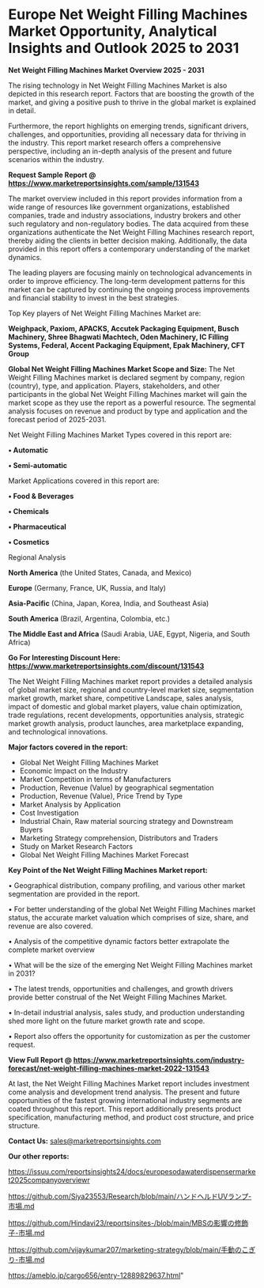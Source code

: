 # Europe Net Weight Filling Machines Market Opportunity, Analytical Insights and Outlook 2025 to 2031

<Strong> Net Weight Filling Machines Market Overview 2025 - 2031</strong>

The rising technology in Net Weight Filling Machines Market is also depicted in this research report. Factors that are boosting the growth of the market, and giving a positive push to thrive in the global market is explained in detail.

Furthermore, the report highlights on emerging trends, significant drivers, challenges, and opportunities, providing all necessary data for thriving in the industry. This report market research offers a comprehensive perspective, including an in-depth analysis of the present and future scenarios within the industry.

<strong>Request Sample Report @ <a href=https://www.marketreportsinsights.com/sample/131543>https://www.marketreportsinsights.com/sample/131543</a></strong>

The market overview included in this report provides information from a wide range of resources like government organizations, established companies, trade and industry associations, industry brokers and other such regulatory and non-regulatory bodies. The data acquired from these organizations authenticate the Net Weight Filling Machines research report, thereby aiding the clients in better decision making. Additionally, the data provided in this report offers a contemporary understanding of the market dynamics.

The leading players are focusing mainly on technological advancements in order to improve efficiency. The long-term development patterns for this market can be captured by continuing the ongoing process improvements and financial stability to invest in the best strategies.

Top Key players of Net Weight Filling Machines Market are:

<strong>Weighpack, Paxiom, APACKS, Accutek Packaging Equipment, Busch Machinery, Shree Bhagwati Machtech, Oden Machinery, IC Filling Systems, Federal, Accent Packaging Equipment, Epak Machinery, CFT Group</strong>

<strong><b>Global Net Weight Filling Machines Market Scope and Size:</b></strong>
The Net Weight Filling Machines market is declared segment by company, region (country), type, and application. Players, stakeholders, and other participants in the global Net Weight Filling Machines market will gain the market scope as they use the report as a powerful resource. The segmental analysis focuses on revenue and product by type and application and the forecast period of 2025-2031.

Net Weight Filling Machines Market Types covered in this report are:

<strong>• Automatic

• Semi-automatic</strong>

Market Applications covered in this report are:

<strong>• Food & Beverages

• Chemicals

• Pharmaceutical

• Cosmetics</strong> 

Regional Analysis

<strong>North America</strong> (the United States, Canada, and Mexico)

<strong>Europe</strong> (Germany, France, UK, Russia, and Italy)

<strong>Asia-Pacific</strong> (China, Japan, Korea, India, and Southeast Asia)

<strong>South America</strong> (Brazil, Argentina, Colombia, etc.)

<strong>The Middle East and Africa</strong> (Saudi Arabia, UAE, Egypt, Nigeria, and South Africa)

<strong>Go For Interesting Discount Here: <a href=https://www.marketreportsinsights.com/discount/131543>https://www.marketreportsinsights.com/discount/131543</a></strong>

The Net Weight Filling Machines market report provides a detailed analysis of global market size, regional and country-level market size, segmentation market growth, market share, competitive Landscape, sales analysis, impact of domestic and global market players, value chain optimization, trade regulations, recent developments, opportunities analysis, strategic market growth analysis, product launches, area marketplace expanding, and technological innovations.

<strong><b>Major factors covered in the report:</b></strong>
<ul>
  <li>Global Net Weight Filling Machines Market </li>
  <li>Economic Impact on the Industry</li>
  <li>Market Competition in terms of Manufacturers</li>
  <li>Production, Revenue (Value) by geographical segmentation</li>
  <li>Production, Revenue (Value), Price Trend by Type</li>
  <li>Market Analysis by Application</li>
  <li>Cost Investigation</li>
  <li>Industrial Chain, Raw material sourcing strategy and Downstream Buyers</li>
  <li>Marketing Strategy comprehension, Distributors and Traders</li>
  <li>Study on Market Research Factors</li>
  <li>Global Net Weight Filling Machines Market Forecast</li>
</ul>

<strong><b>Key Point of the Net Weight Filling Machines Market report:</b></strong>

• Geographical distribution, company profiling, and various other market segmentation are provided in the report.

• For better understanding of the global Net Weight Filling Machines market status, the accurate market valuation which comprises of size, share, and revenue are also covered.

• Analysis of the competitive dynamic factors better extrapolate the complete market overview

• What will be the size of the emerging Net Weight Filling Machines market in 2031?

• The latest trends, opportunities and challenges, and growth drivers provide better construal of the Net Weight Filling Machines Market.

• In-detail industrial analysis, sales study, and production understanding shed more light on the future market growth rate and scope.

• Report also offers the opportunity for customization as per the customer request.

<strong><b>View Full Report @ <a href=https://www.marketreportsinsights.com/industry-forecast/net-weight-filling-machines-market-2022-131543>https://www.marketreportsinsights.com/industry-forecast/net-weight-filling-machines-market-2022-131543</a></b></strong>


At last, the Net Weight Filling Machines Market report includes investment come analysis and development trend analysis. The present and future opportunities of the fastest growing international industry segments are coated throughout this report. This report additionally presents product specification, manufacturing method, and product cost structure, and price structure.

<strong>Contact Us:</strong>
sales@marketreportsinsights.com

<strong>Our other reports:</strong>

<a href=https://issuu.com/reportsinsights24/docs/europesodawaterdispensermarket2025companyoverviewr>https://issuu.com/reportsinsights24/docs/europesodawaterdispensermarket2025companyoverviewr</a>

<a href=https://github.com/Siya23553/Research/blob/main/ハンドヘルドUVランプ-市場.md>https://github.com/Siya23553/Research/blob/main/ハンドヘルドUVランプ-市場.md</a>

<a href=https://github.com/Hindavi23/reportsinsites-/blob/main/MBSの影響の修飾子-市場.md>https://github.com/Hindavi23/reportsinsites-/blob/main/MBSの影響の修飾子-市場.md</a>

<a href=https://github.com/vijaykumar207/marketing-strategy/blob/main/手動のこぎり-市場.md>https://github.com/vijaykumar207/marketing-strategy/blob/main/手動のこぎり-市場.md</a>

<a href=https://ameblo.jp/cargo656/entry-12889829637.html>https://ameblo.jp/cargo656/entry-12889829637.html</a>"
